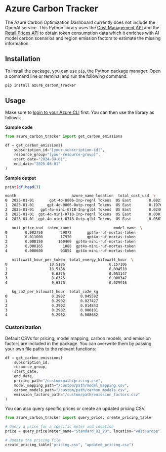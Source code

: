 # Azure Carbon Tracker
The Azure Carbon Optimization Dashboard currently does not include the OpenAI service. This Python library uses the [Cost Management API](https://learn.microsoft.com/en-us/rest/api/cost-management/) and the [Retail Prices API](https://learn.microsoft.com/en-us/rest/api/cost-management/retail-prices/azure-retail-prices) to obtain token consumption data which it enriches with AI model carbon scenarios and region emission factors to estimate the missing information.

## Installation

To install the package, you can use `pip`, the Python package manager. Open a command line or terminal and run the following command:

```bash
pip install azure_carbon_tracker
```

## Usage

Make sure to [login to your Azure CLI](https://learn.microsoft.com/en-us/cli/azure/authenticate-azure-cli?view=azure-cli-latest) first. You can then use the library as follows:

__Sample code__
```python
from azure_carbon_tracker import get_carbon_emissions

df = get_carbon_emissions(
    subscription_id="[your-subscription-id]",
    resource_group="[your-resource-group]",
    start_date="2024-09-01",
    end_date="2025-08-01"
)
```



__Sample output__
```bash
print(df.head())

month                         azure_name location  total_cost_usd  \
0  2025-01-01       gpt-4o-0806-Inp-regnl Tokens  US East        0.08215   
1  2025-01-01      gpt-4o-0806-Outp-regnl Tokens  US East        0.197672   
2  2025-01-01   gpt-4o-mini-0718-Inp-glbl Tokens  US East        0.024068 
3  2025-01-01  gpt-4o-mini-0718-Inp-regnl Tokens  US East        0.00018   
4  2025-01-01  gpt-4o-mini-0718-Outp-glbl Tokens  US East        0.056312   

   unit_price_usd  token_count                   model_name  \
0        0.002750        29872       gpt4o-ruf-mortas-token   
1        0.011000        17970       gpt4o-ruf-mortas-token   
2        0.000150       160460  gpt4o-mini-ruf-mortas-token   
3        0.000165         1088  gpt4o-mini-ruf-mortas-token   
4        0.000600        93854  gpt4o-mini-ruf-mortas-token   

   milliwatt_hour_per_token  total_energy_kilowatt_hour  \
0                   10.5186                    0.157106   
1                   10.5186                    0.094510   
2                    0.6375                    0.051147   
3                    0.6375                    0.000347   
4                    0.6375                    0.029916   

   kg_co2_per_kilowatt_hour  total_co2e_kg  
0                    0.2902       0.045592  
1                    0.2902       0.027427  
2                    0.2902       0.014843  
3                    0.2902       0.000101  
4                    0.2902       0.008682  
```

### Customization

Default CSVs for pricing, model mapping, carbon models, and emission factors are included in the package. You can overwrite them by passing your own file paths to the relevant functions:

```python
df = get_carbon_emissions(
    subscription_id,
    resource_group,
    start_date,
    end_date,
    pricing_path="/custom/path/pricing.csv",
    model_mapping_path="/custom/path/model_mapping.csv",
    carbon_models_path="/custom/path/carbon_models.csv",
    emission_factors_path="/custom/path/emission_factors.csv"
)
```

You can also query specific prices or create an updated pricing CSV. 

```python
from azure_carbon_tracker import query_price, create_pricing_table

# Query a price for a specific meter and location
price = query_price(meter_name="Standard_D2_v3", location="westeurope")

# Update the pricing file
create_pricing_table("pricing.csv", "updated_pricing.csv")
```
